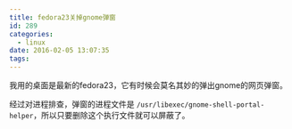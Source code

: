 ```yaml
---
title: fedora23关掉gnome弹窗
id: 289
categories:
  - linux
date: 2016-02-05 13:07:35
tags:
---
```


我用的桌面是最新的fedora23，它有时候会莫名其妙的弹出gnome的网页弹窗。

经过对进程排查，弹窗的进程文件是 `/usr/libexec/gnome-shell-portal-helper`，所以只要删除这个执行文件就可以屏蔽了。